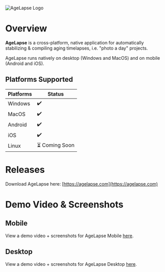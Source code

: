 ![AgeLapse Logo](https://i.imgur.com/CmsixvW.png)

# Overview

**AgeLapse** is a cross-platform, native application for automatically stabilizing & compiling aging timelapses, i.e. "photo a day" projects.  

AgeLapse runs natively on desktop (Windows and MacOS) and on mobile (Android and iOS).

## Platforms Supported

| Platforms            | Status         |
|----------------------|----------------|
| Windows              | ✔️             |
| MacOS                | ✔️             |
| Android              | ✔️             |
| iOS                  | ✔️             |
| Linux                | ⏳ Coming Soon |

# Releases

Download AgeLapse here: [https://agelapse.com](https://agelapse.com)

# Demo Video & Screenshots

## Mobile

View a demo video + screenshots for AgeLapse Mobile [here](https://github.com/hugocornellier/agelapse/tree/main/agelapse-mobile).

## Desktop

View a demo video + screenshots for AgeLapse Desktop [here](https://github.com/hugocornellier/agelapse/tree/main/agelapse-desktop).
